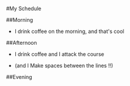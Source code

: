 #My Schedule

##Morning

- I drink coffee on the morning, and that's cool

##Afternoon

- I drink coffee and I attack the course

- (and I Make spaces between the lines !!)

##Evening